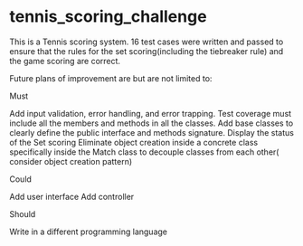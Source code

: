# tennis_scoring_challenge
This is a Tennis scoring system. 16 test cases were written and passed to ensure that 
the rules for the set scoring(including the tiebreaker rule) and the game scoring are correct.

Future plans of improvement are but are not limited to: 

Must

Add input validation, error handling, and error trapping.
Test coverage must include all the members and methods in all the classes.
Add base classes to clearly define the public interface and methods signature.
Display the status of the Set scoring
Eliminate object creation inside a concrete class specifically inside the Match class to decouple classes from each other( consider object creation pattern)

Could

Add user interface
Add controller

Should

Write in a different programming language
